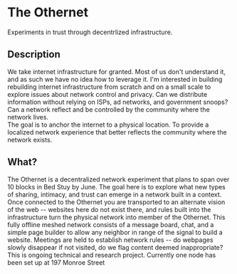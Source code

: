 # The Othernet
Experiments in trust through decentrlized infrastructure.   
## Description
We take internet infrastructure for granted.  Most of us don't understand it, and as such we have no idea how to leverage it.  I'm interested in building rebuilding internet infrastructure from scratch and on a small scale to explore issues about network control and privacy.  Can we distribute information without relying on ISPs, ad networks, and government snoops? Can a network reflect and be controlled by the community where the network lives.  
The goal is to anchor the internet to a physical location. To provide a localized network experience that better reflects the community where the network exists.
## What?
The Othernet is a decentralized network experiment that plans to span over 10 blocks in Bed Stuy by June. The goal here is to explore what new types of sharing, intimacy, and trust can emerge in a network built in a context. Once connected to the Othernet you are transported to an alternate vision of the web -- websites here do not exist there, and rules built into the infrastructure turn the physical network into member of the Othernet. This fully offline meshed network consists of a message board, chat, and a simple page builder to allow any neighbor in range of the signal to build a website.  Meetings are held to establish network rules -- do webpages slowly disappear if not visited, do we flag content deemed inappropriate? This is ongoing technical and research project.  Currently one node has been set up at 197 Monroe Street



